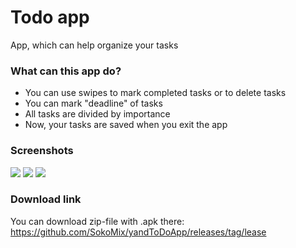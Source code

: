 # Todo app

App, which can help organize your tasks

### What can this app do?
- You can use swipes to mark completed tasks or to delete tasks
- You can mark "deadline" of tasks
- All tasks are divided by importance
- Now, your tasks are saved when you exit the app

### Screenshots

<image src = "screenshots/scr1.jpeg">
<image src = "screenshots/scr2.jpeg">
<image src = "screenshots/scr3.jpeg">

### Download link

You can download zip-file with .apk there: https://github.com/SokoMix/yandToDoApp/releases/tag/lease
